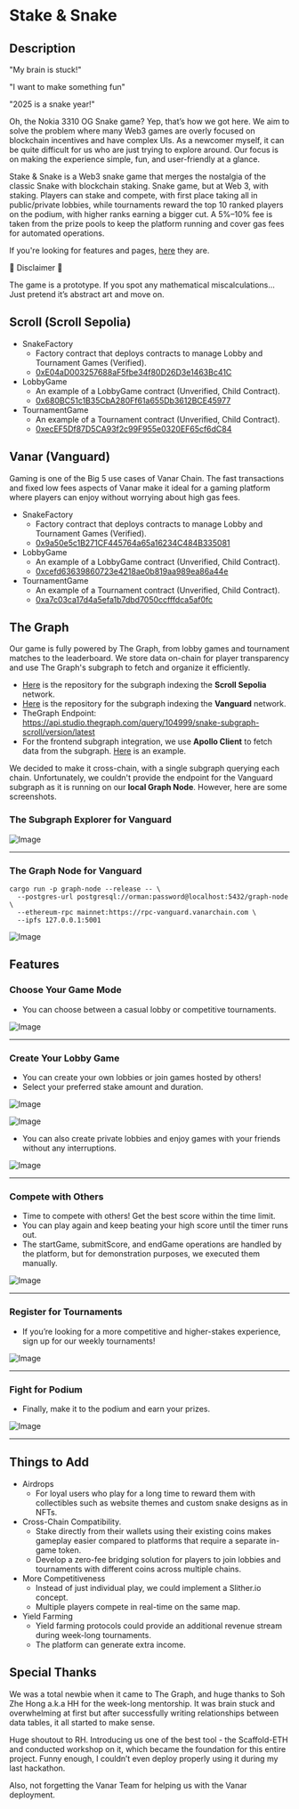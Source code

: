 # Stake & Snake

## Description
"My brain is stuck!"

"I want to make something fun"

"2025 is a snake year!"

Oh, the Nokia 3310 OG Snake game? Yep, that’s how we got here. We aim to solve the problem where many Web3 games are overly focused on blockchain incentives and have complex UIs. As a newcomer myself, it can be quite difficult for us who are just trying to explore around. Our focus is on making the experience simple, fun, and user-friendly at a glance.

Stake & Snake is a Web3 snake game that merges the nostalgia of the classic Snake with blockchain staking. Snake game, but at Web 3, with staking. Players can stake and compete, with first place taking all in public/private lobbies, while tournaments reward the top 10 ranked players on the podium, with higher ranks earning a bigger cut. A 5%–10% fee is taken from the prize pools to keep the platform running and cover gas fees for automated operations.

If you're looking for features and pages, [here](https://github.com/Norman2115/stake-and-snake/blob/main/README.md#features) they are.

🚨 Disclaimer 🚨

The game is a prototype. If you spot any mathematical miscalculations... Just pretend it’s abstract art and move on.

## Scroll (Scroll Sepolia)
* SnakeFactory
  * Factory contract that deploys contracts to manage Lobby and Tournament Games (Verified).
  * [0xE04aD003257688aF5fbe34f80D26D3e1463Bc41C](https://sepolia.scrollscan.com/address/0xE04aD003257688aF5fbe34f80D26D3e1463Bc41C)
* LobbyGame
  * An example of a LobbyGame contract (Unverified, Child Contract).
  * [0x680BC51c1B35CbA280Ff61a655Db3612BCE45977](https://sepolia.scrollscan.com/address/0x680BC51c1B35CbA280Ff61a655Db3612BCE45977)
* TournamentGame
  * An example of a Tournament contract (Unverified, Child Contract).
  * [0xecEF5Df87D5CA93f2c99F955e0320EF65cf6dC84](https://sepolia.scrollscan.com/address/0xecEF5Df87D5CA93f2c99F955e0320EF65cf6dC84)

## Vanar (Vanguard)
Gaming is one of the Big 5 use cases of Vanar Chain. The fast transactions and fixed low fees aspects of Vanar make it ideal for a gaming platform where players can enjoy without worrying about high gas fees.

* SnakeFactory
  * Factory contract that deploys contracts to manage Lobby and Tournament Games (Verified).
  * [0x9a50e5c1B271CF445764a65a16234C484B335081](https://explorer-vanguard.vanarchain.com/address/0x9a50e5c1B271CF445764a65a16234C484B335081)
* LobbyGame
  * An example of a LobbyGame contract (Unverified, Child Contract).
  * [0xcefd63639860723e4218ae0b819aa989ea86a44e](https://explorer-vanguard.vanarchain.com/address/0xCEFd63639860723E4218AE0B819aA989ea86a44e)
* TournamentGame
  * An example of a Tournament contract (Unverified, Child Contract).
  * [0xa7c03ca17d4a5efa1b7dbd7050ccfffdca5af0fc](https://explorer-vanguard.vanarchain.com/address/0xa7C03Ca17d4A5efA1B7dBD7050CcfffDCa5af0FC)

## The Graph
Our game is fully powered by The Graph, from lobby games and tournament matches to the leaderboard. We store data on-chain for player transparency and use The Graph's subgraph to fetch and organize it efficiently.
* [Here](packages/snake-subgraph-scroll/) is the repository for the subgraph indexing the **Scroll Sepolia** network.
* [Here](packages/snake-graph-vanar/) is the repository for the subgraph indexing the **Vanguard** network.
* TheGraph Endpoint: https://api.studio.thegraph.com/query/104999/snake-subgraph-scroll/version/latest
* For the frontend subgraph integration, we use **Apollo Client** to fetch data from the subgraph. [Here](packages/nextjs/app/lobbies/page.tsx#L16-L77) is an example.

We decided to make it cross-chain, with a single subgraph querying each chain. Unfortunately, we couldn't provide the endpoint for the Vanguard subgraph as it is running on our **local Graph Node**. However, here are some screenshots.

### The Subgraph Explorer for Vanguard
![Image](https://github.com/user-attachments/assets/4f3cc951-f8b7-4b02-afbc-30f234479354)

---

### The Graph Node for Vanguard
```
cargo run -p graph-node --release -- \
  --postgres-url postgresql://orman:password@localhost:5432/graph-node \
  --ethereum-rpc mainnet:https://rpc-vanguard.vanarchain.com \
  --ipfs 127.0.0.1:5001
```
![Image](https://github.com/user-attachments/assets/53d92c92-5ebb-4e9c-8424-3a9b43574171)

## Features
### Choose Your Game Mode
* You can choose between a casual lobby or competitive tournaments.

![Image](https://github.com/user-attachments/assets/bc27d09f-42eb-4be0-98c7-d606212e415c)

---

### Create Your Lobby Game
* You can create your own lobbies or join games hosted by others!
* Select your preferred stake amount and duration.

![Image](https://github.com/user-attachments/assets/ac053550-7020-48f6-b9a5-0006e2fdc022)

![Image](https://github.com/user-attachments/assets/16fd76c9-d803-4cfd-b58c-d939b4d7a170)

* You can also create private lobbies and enjoy games with your friends without any interruptions.

![Image](https://github.com/user-attachments/assets/99fdbcd3-dc37-4def-9f73-a032c13ae746)

---

### Compete with Others

* Time to compete with others! Get the best score within the time limit.
* You can play again and keep beating your high score until the timer runs out.
* The startGame, submitScore, and endGame operations are handled by the platform, but for demonstration purposes, we executed them manually.

![Image](https://github.com/user-attachments/assets/a35268dd-c328-4ed9-a1cd-4eb23e33415c)

---

### Register for Tournaments

* If you’re looking for a more competitive and higher-stakes experience, sign up for our weekly tournaments!

![Image](https://github.com/user-attachments/assets/a414aebe-0804-4c0c-a275-217c0ef6109f)

---

### Fight for Podium

* Finally, make it to the podium and earn your prizes.

![Image](https://github.com/user-attachments/assets/8ebbdeae-bb0b-4267-a90b-4154993f3096)

---

## Things to Add
* Airdrops
  * For loyal users who play for a long time to reward them with collectibles such as website themes and custom snake designs as in NFTs.
* Cross-Chain Compatibility.
  * Stake directly from their wallets using their existing coins makes gameplay easier compared to platforms that require a separate in-game token.
  * Develop a zero-fee bridging solution for players to join lobbies and tournaments with different coins across multiple chains.
* More Competitiveness
  * Instead of just individual play, we could implement a Slither.io concept.
  * Multiple players compete in real-time on the same map.
* Yield Farming
  *  Yield farming protocols could provide an additional revenue stream during week-long tournaments.
  *  The platform can generate extra income.

## Special Thanks
We was a total newbie when it came to The Graph, and huge thanks to Soh Zhe Hong a.k.a HH for the week-long mentorship. It was brain stuck and overwhelming at first but after successfully writing relationships between data tables, it all started to make sense.

Huge shoutout to RH. Introducing us one of the best tool - the Scaffold-ETH and conducted workshop on it, which became the foundation for this entire project. Funny enough, I couldn’t even deploy properly using it during my last hackathon.

Also, not forgetting the Vanar Team for helping us with the Vanar deployment. 
